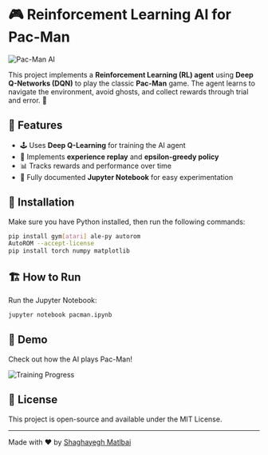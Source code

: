 # 🎮 Reinforcement Learning AI for Pac-Man

![Pac-Man AI](https://media.giphy.com/media/xT5LMHxhOfscxPfIfm/giphy.gif)

This project implements a **Reinforcement Learning (RL) agent** using **Deep Q-Networks (DQN)** to play the classic **Pac-Man** game. The agent learns to navigate the environment, avoid ghosts, and collect rewards through trial and error. 🚀

## 📌 Features
- 🕹️ Uses **Deep Q-Learning** for training the AI agent
- 🎯 Implements **experience replay** and **epsilon-greedy policy**
- 📊 Tracks rewards and performance over time
- 📂 Fully documented **Jupyter Notebook** for easy experimentation

## 🚀 Installation
Make sure you have Python installed, then run the following commands:

```bash
pip install gym[atari] ale-py autorom
AutoROM --accept-license
pip install torch numpy matplotlib
```

## 🏗️ How to Run
Run the Jupyter Notebook:
```bash
jupyter notebook pacman.ipynb
```


## 🎥 Demo
Check out how the AI plays Pac-Man!

![Training Progress](https://media.giphy.com/media/l4KibK3JwaVo0CjDO/giphy.gif)

## 📜 License
This project is open-source and available under the MIT License.

---
Made with ❤️ by [Shaghayegh Matlbai](https://github.com/shgyg99)
